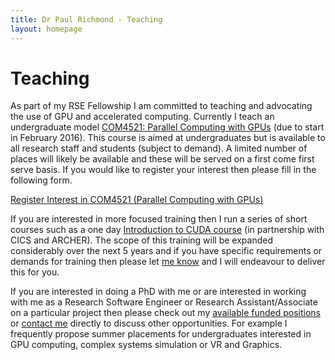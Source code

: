 ```yaml
---
title: Dr Paul Richmond - Teaching
layout: homepage
---
```


# Teaching

As part of my RSE Fellowship I am committed to teaching and advocating the use of GPU and accelerated computing. Currently I teach an undergraduate model [COM4521: Parallel Computing with GPUs](../shef-only/COM4521) (due to start in February 2016). This course is aimed at undergraduates but is available to all research staff and students (subject to demand). A limited number of places will likely be available and these will be served on a first come first serve basis. If you would like to register your interest then please fill in the following form.

[Register Interest in COM4521 (Parallel Computing with GPUs)](http://goo.gl/forms/vKoAjUqFE2)

If you are interested in more focused training then I run a series of short courses such as a one day [Introduction to CUDA course](./CUDA) (in partnership with CICS and ARCHER). The scope of this training will be expanded considerably over the next 5 years and if you have specific requirements or demands for training then please let [me know](../contact) and I will endeavour to deliver this for you.

If you are interested in doing a PhD with me or are interested in working with me as a Research Software Engineer or Research Assistant/Associate on a particular project then please check out my [available funded positions](./positions) or [contact me](../contact) directly to discuss other opportunities. For example I frequently propose summer placements for undergraduates interested in GPU computing, complex systems simulation or VR and Graphics.